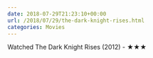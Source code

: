 ```yaml
---
date: 2018-07-29T21:23:10+00:00
url: /2018/07/29/the-dark-knight-rises.html
categories: Movies
---
```

Watched The Dark Knight Rises (2012) - ★★★




